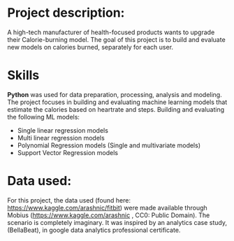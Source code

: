 # Project description:

A high-tech manufacturer of health-focused products wants to upgrade their Calorie-burning model. The goal of this project is to build and evaluate new models on calories burned, separately for each user.

# Skills

**Python** was used for data preparation, processing, analysis and modeling.
The project focuses in building and evaluating machine learning models that estimate the calories based on heartrate and steps.
Building and evaluating the following ML models:
  - Single linear regression models
  - Multi linear regression models
  - Polynomial Regression models (Single and multivariate models)
  - Support Vector Regression models


# Data used:

For this project, the data used (found here: https://www.kaggle.com/arashnic/fitbit) were made available through Mobius (https://www.kaggle.com/arashnic , CC0: Public Domain). The scenario is completely imaginary. It was inspired by an analytics case study, (BellaBeat), in google data analytics professional certificate.
